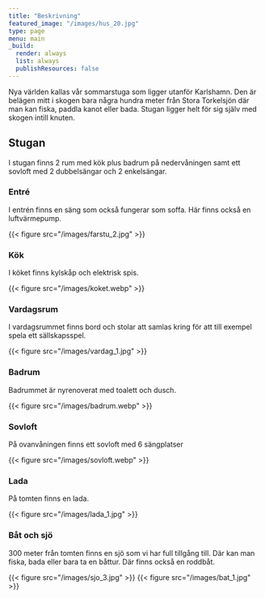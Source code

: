 ```yaml
---
title: "Beskrivning"
featured_image: "/images/hus_20.jpg"
type: page
menu: main
_build:
  render: always
  list: always
  publishResources: false
---
```


Nya världen kallas vår sommarstuga som ligger utanför Karlshamn. Den är belägen mitt i skogen bara några hundra meter från Stora Torkelsjön där man kan fiska, paddla kanot eller bada. Stugan ligger helt för sig själv med skogen intill knuten.

## Stugan

I stugan finns 2 rum med kök plus badrum på nedervåningen samt ett sovloft med 2 dubbelsängar och 2 enkelsängar.

### Entré

I entrén finns en säng som också fungerar som soffa. Här finns också en luftvärmepump.

{{< figure src="/images/farstu_2.jpg" >}}

### Kök
I köket finns kylskåp och elektrisk spis.

{{< figure src="/images/koket.webp" >}}

### Vardagsrum

I vardagsrummet finns bord och stolar att samlas kring för att till exempel spela ett sällskapsspel.

{{< figure src="/images/vardag_1.jpg" >}}

### Badrum
Badrummet är nyrenoverat med toalett och dusch.

{{< figure src="/images/badrum.webp" >}}

### Sovloft
På ovanvåningen finns ett sovloft med 6 sängplatser

{{< figure src="/images/sovloft.webp" >}}

### Lada
På tomten finns en lada.

{{< figure src="/images/lada_1.jpg" >}}

### Båt och sjö

300 meter från tomten finns en sjö som vi har full tillgång till. Där kan man fiska, bada eller bara ta en båttur. Där finns också en roddbåt.

{{< figure src="/images/sjo_3.jpg" >}}
{{< figure src="/images/bat_1.jpg" >}}